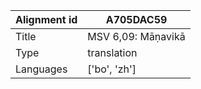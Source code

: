 |Alignment id | A705DAC59
| --- | --- 
|Title | MSV 6,09: Māṇavikā 
|Type | translation
|Languages | ['bo', 'zh']